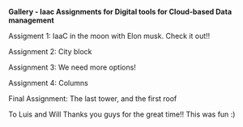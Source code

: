 <p><b>Gallery - Iaac Assignments for Digital tools for Cloud-based Data management</b></p>
  
    

Assigment 1: IaaC in the moon with Elon musk. Check it out!!

Assignment 2: City block

Assignment 3: We need more options!

Assignment 4: Columns

Final Assignment: The last tower, and the first roof
<p>
To Luis and Will
Thanks you guys for the great time!! This was fun :)
